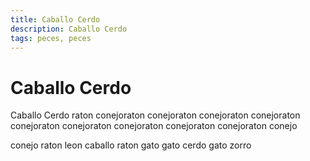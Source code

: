 ```yaml
---
title: Caballo Cerdo
description: Caballo Cerdo
tags: peces, peces
---
```


# Caballo Cerdo

Caballo Cerdo raton conejoraton conejoraton conejoraton conejoraton conejoraton conejoraton conejoraton conejoraton conejoraton conejo

conejo raton leon caballo raton gato gato cerdo gato zorro